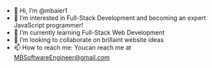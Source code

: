 - 👋 Hi, I’m @mbaier1
- 👀 I’m interested in Full-Stack Development and becoming an expert JavaScript programmer!
- 🌱 I’m currently learning Full-Stack Web Development
- 💞️ I’m looking to collaborate on brillaint website ideas
- 📫 How to reach me: Youcan reach me at MBSoftwareEngineer@gmail.com

<!---
mbaier1/mbaier1 is a ✨ special ✨ repository because its `README.md` (this file) appears on your GitHub profile.
You can click the Preview link to take a look at your changes.
--->
